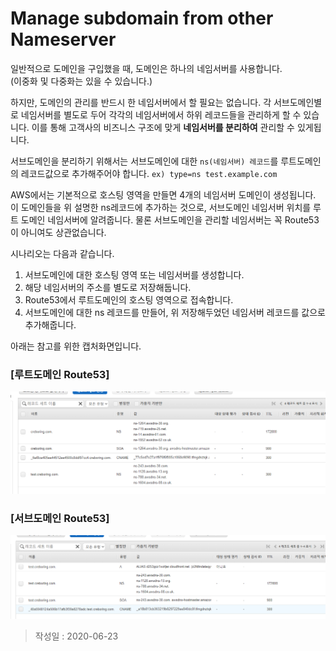# Manage subdomain from other Nameserver

일반적으로 도메인을 구입했을 때, 도메인은 하나의 네임서버를 사용합니다.<br>
(이중화 및 다중화는 있을 수 있습니다.)

하지만, 도메인의 관리를 반드시 한 네임서버에서 할 필요는 없습니다. 각 서브도메인별로 네임서버를 별도로 두어 각각의 네임서버에서 하위 레코드들을 관리하게 할 수 있습니다.
이를 통해 고객사의 비즈니스 구조에 맞게 **네임서버를 분리하여** 관리할 수 있게됩니다.

서브도메인을 분리하기 위해서는 서브도메인에 대한 ```ns(네임서버) 레코드```를 루트도메인의 레코드값으로 추가해주어야 합니다. ```ex) type=ns test.example.com```

AWS에서는 기본적으로 호스팅 영역을 만들면 4개의 네임서버 도메인이 생성됩니다. 이 도메인들을 위 설명한 ns레코드에 추가하는 것으로, 서브도메인 네임서버 위치를 루트 도메인 네임서버에 알려줍니다. 물론 서브도메인을 관리할 네임서버는 꼭 Route53이 아니여도 상관없습니다.

시나리오는 다음과 같습니다.
1. 서브도메인에 대한 호스팅 영역 또는 네임서버를 생성합니다.
2. 해당 네임서버의 주소를 별도로 저장해둡니다.
3. Route53에서 루트도메인의 호스팅 영역으로 접속합니다.
4. 서브도메인에 대한 ns 레코드를 만들어, 위 저장해두었던 네임서버 레코드를 값으로 추가해줍니다.

아래는 참고를 위한 캡처화면입니다.

### [루트도메인 Route53]
![](/images/AWS/Route53/manage-subdomain-from-other-nameserver-ROOT.png)

### [서브도메인 Route53]
![](/images/AWS/Route53/manage-subdomain-from-other-nameserver-SUB.png)

> 작성일 : 2020-06-23
